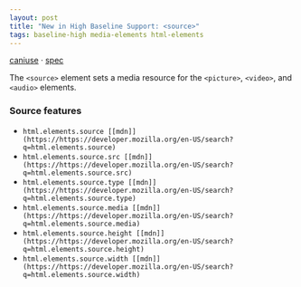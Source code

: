 ```yaml
---
layout: post
title: "New in High Baseline Support: <source>"
tags: baseline-high media-elements html-elements
---
```


[caniuse](https://caniuse.com/?search=source) · [spec](https://html.spec.whatwg.org/multipage/embedded-content.html#the-picture-element)

The `<source>` element sets a media resource for the `<picture>`, `<video>`, and `<audio>` elements.

### Source features

- ``html.elements.source [[mdn]](https://https://developer.mozilla.org/en-US/search?q=html.elements.source)``
- ``html.elements.source.src [[mdn]](https://https://developer.mozilla.org/en-US/search?q=html.elements.source.src)``
- ``html.elements.source.type [[mdn]](https://https://developer.mozilla.org/en-US/search?q=html.elements.source.type)``
- ``html.elements.source.media [[mdn]](https://https://developer.mozilla.org/en-US/search?q=html.elements.source.media)``
- ``html.elements.source.height [[mdn]](https://https://developer.mozilla.org/en-US/search?q=html.elements.source.height)``
- ``html.elements.source.width [[mdn]](https://https://developer.mozilla.org/en-US/search?q=html.elements.source.width)``
